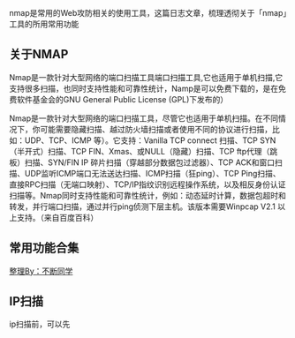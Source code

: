 nmap是常用的Web攻防相关的使用工具，这篇日志文章，梳理透彻关于「nmap」工具的所用常用功能

## 关于NMAP

Nmap是一款针对大型网络的端口扫描工具端口扫描工具,它也适用于单机扫描,它支持很多扫描，也同时支持性能和可靠性统计，Namp是可以免费下载的，是在免费软件基金会的GNU General Public License (GPL)下发布的）

Nmap是一款针对大型网络的端口扫描工具，尽管它也适用于单机扫描。在不同情况下，你可能需要隐藏扫描、越过防火墙扫描或者使用不同的协议进行扫描，比如：UDP、TCP、ICMP 等）。它支持：Vanilla TCP connect 扫描、TCP SYN（半开式）扫描、TCP FIN、Xmas、或NULL（隐藏）扫描、TCP ftp代理（跳板）扫描、SYN/FIN IP 碎片扫描（穿越部分数据包过滤器）、TCP ACK和窗口扫描、UDP监听ICMP端口无法送达扫描、ICMP扫描（狂ping）、TCP Ping扫描、直接RPC扫描（无端口映射）、TCP/IP指纹识别远程操作系统，以及相反身份认证扫描等。Nmap同时支持性能和可靠性统计，例如：动态延时计算，数据包超时和转发，并行端口扫描，通过并行ping侦测下层主机。该版本需要Winpcap V2.1 以上支持。（来自百度百科）

## 常用功能合集

[整理By：不断同学](https://github.com/buduan)

## IP扫描

ip扫描前，可以先
